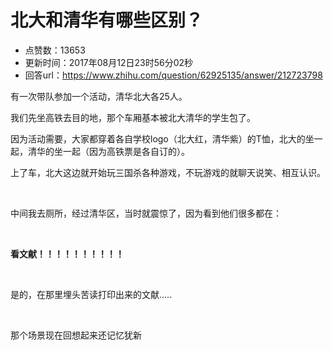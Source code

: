 # 北大和清华有哪些区别？
- 点赞数：13653
- 更新时间：2017年08月12日23时56分02秒
- 回答url：https://www.zhihu.com/question/62925135/answer/212723798
<body>
 <p data-pid="PRkVawhs">有一次带队参加一个活动，清华北大各25人。</p>
 <p data-pid="JsBywb1B">我们先坐高铁去目的地，那个车厢基本被北大清华的学生包了。</p>
 <p data-pid="mTzMVhfG">因为活动需要，大家都穿着各自学校logo（北大红，清华紫）的T恤，北大的坐一起，清华的坐一起（因为高铁票是各自订的）。</p>
 <p data-pid="YPvMBh5g">上了车，北大这边就开始玩三国杀各种游戏，不玩游戏的就聊天说笑、相互认识。</p>
 <p class="ztext-empty-paragraph"><br></p>
 <p data-pid="tryalExm">中间我去厕所，经过清华区，当时就震惊了，因为看到他们很多都在：</p>
 <p class="ztext-empty-paragraph"><br></p>
 <p data-pid="g-RsOenk"><b>看文献！！！！！！！！！！</b></p>
 <p class="ztext-empty-paragraph"><br></p>
 <p data-pid="JOZmM4-p">是的，在那里埋头苦读打印出来的文献.....</p>
 <p class="ztext-empty-paragraph"><br></p>
 <p data-pid="S4A1dCYx">那个场景现在回想起来还记忆犹新</p>
</body>